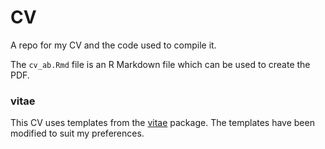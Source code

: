 CV
================

<!-- README.md is generated from README.Rmd. Please edit that file -->

A repo for my CV and the code used to compile it.

The `cv_ab.Rmd` file is an R Markdown file which can be used to create
the PDF.

### vitae

This CV uses templates from the
[vitae](https://github.com/mitchelloharawild/vitae) package. The
templates have been modified to suit my preferences.
